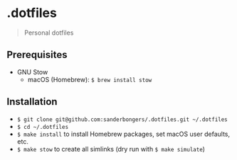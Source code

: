 # .dotfiles

> Personal dotfiles

## Prerequisites

- GNU Stow
  - macOS (Homebrew): `$ brew install stow`

## Installation

- `$ git clone git@github.com:sanderbongers/.dotfiles.git ~/.dotfiles`
- `$ cd ~/.dotfiles`
- `$ make install` to install Homebrew packages, set macOS user defaults, etc.
- `$ make stow` to create all simlinks (dry run with `$ make simulate`)
